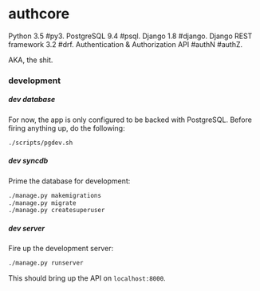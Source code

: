 # authcore
Python 3.5 #py3. PostgreSQL 9.4 #psql. Django 1.8 #django. Django REST framework 3.2 #drf. Authentication & Authorization API #authN #authZ.

AKA, the shit.

### development
##### dev database
For now, the app is only configured to be backed with PostgreSQL. Before firing anything up, do the following:
```bash
./scripts/pgdev.sh
```

##### dev syncdb
Prime the database for development:
```bash
./manage.py makemigrations
./manage.py migrate
./manage.py createsuperuser
```

##### dev server
Fire up the development server:
```bash
./manage.py runserver
```
This should bring up the API on `localhost:8000`.
